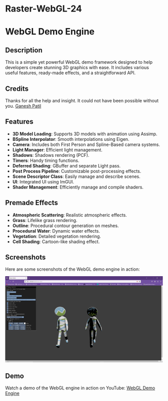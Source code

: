 # Raster-WebGL-24
# WebGL Demo Engine

## Description

This is a simple yet powerful WebGL demo framework designed to help developers create stunning 3D graphics with ease. It includes various useful features, ready-made effects, and a straightforward API.

## Credits
Thanks for all the help and insight. It could not have been possible without you.
[Ganesh Patil](https://github.com/gpatil987654)

## Features

- **3D Model Loading**: Supports 3D models with animation using Assimp.
- **BSpline Interpolator**: Smooth interpolations using Eigen.
- **Camera**: Includes both First Person and Spline-Based camera systems.
- **Light Manager**: Efficient light management.
- **Shadows**: Shadows rendering (PCF).
- **Timers**: Handy timing functions.
- **Deferred Shading**: GBuffer and separate Light pass.
- **Post Process Pipeline**: Customizable post-processing effects.
- **Scene Descriptor Class**: Easily manage and describe scenes.
- **UI**: Integrated UI using ImGUI.
- **Shader Management**: Efficiently manage and compile shaders.

## Premade Effects

- **Atmospheric Scattering**: Realistic atmospheric effects.
- **Grass**: Lifelike grass rendering.
- **Outline**: Procedural contour generation on meshes.
- **Procedural Water**: Dynamic water effects.
- **Vegetation**: Detailed vegetation rendering.
- **Cell Shading**: Cartoon-like shading effect.

## Screenshots

Here are some screenshots of the WebGL demo engine in action:

![Test Scene](textures/output.JPG)

## Demo

Watch a demo of the WebGL engine in action on YouTube: [WebGL Demo Engine](https://youtu.be/uWI0NRxRAA8?si=I2muESUSUXXO4TVP)
